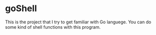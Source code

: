 # goShell
This is the project that I try to get familiar with Go languege.
You can do some kind of shell functions with this program.


